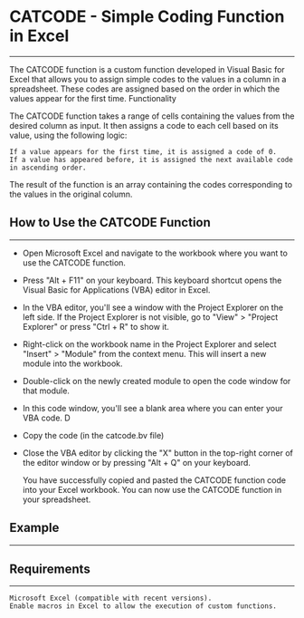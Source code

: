 # CATCODE - Simple Coding Function in Excel
_____
The CATCODE function is a custom function developed in Visual Basic for Excel that allows you to assign simple codes to the values in a column in a spreadsheet. These codes are assigned based on the order in which the values appear for the first time.
Functionality

The CATCODE function takes a range of cells containing the values from the desired column as input. It then assigns a code to each cell based on its value, using the following logic:

    If a value appears for the first time, it is assigned a code of 0.
    If a value has appeared before, it is assigned the next available code in ascending order.

The result of the function is an array containing the codes corresponding to the values in the original column.

## How to Use the CATCODE Function
________

 + Open Microsoft Excel and navigate to the workbook where you want to use the CATCODE function.

 + Press "Alt + F11" on your keyboard. This keyboard shortcut opens the Visual Basic for Applications (VBA) editor in Excel.

+ In the VBA editor, you'll see a window with the Project Explorer on the left side. If the Project Explorer is not visible, go to "View" > "Project Explorer" or press "Ctrl + R" to show it.

+ Right-click on the workbook name in the Project Explorer and select "Insert" > "Module" from the context menu. This will insert a new module into the workbook.

+ Double-click on the newly created module to open the code window for that module.

+ In this code window, you'll see a blank area where you can enter your VBA code. D

+ Copy  the code (in the catcode.bv file)

+ Close the VBA editor by clicking the "X" button in the top-right corner of the editor window or by pressing "Alt + Q" on your keyboard.

    You have successfully copied and pasted the CATCODE function code into your Excel workbook. You can now use the CATCODE function in your spreadsheet.
## Example
___________________



## Requirements
________

    Microsoft Excel (compatible with recent versions).
    Enable macros in Excel to allow the execution of custom functions.
    
 
